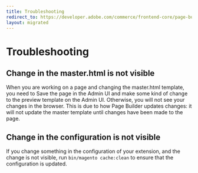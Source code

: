 ```yaml
---
title: Troubleshooting
redirect_to: https://developer.adobe.com/commerce/frontend-core/page-builder/content-types/create/troubleshooting
layout: migrated
---
```


# Troubleshooting

## Change in the master.html is not visible

When you are working on a page and changing the master.html template, you need to Save the page in the Admin UI and make some kind of change to the preview template on the Admin UI. Otherwise, you will not see your changes in the browser. This is due to how Page Builder updates changes: it will not update the master template until changes have been made to the page.

## Change in the configuration is not visible

If you change something in the configuration of your extension, and the change is not visible, run `bin/magento cache:clean` to ensure that the configuration is updated.
